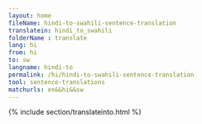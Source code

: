 ```yaml
---
layout: home
fileName: hindi-to-swahili-sentence-translation
translatein: hindi_to_swahili
folderName : translate
lang: hi
from: hi
to: sw
langname: hindi-to
permalink: /hi/hindi-to-swahili-sentence-translation
tool: sentence-translations
matchurls: en&&hi&&sw
---
```

{% include section/translateinto.html %}
